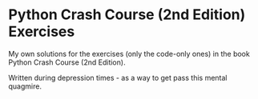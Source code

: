 # Python Crash Course (2nd Edition) Exercises

My own solutions for the exercises (only the code-only ones) in the book Python Crash Course (2nd Edition).

Written during depression times - as a way to get pass this mental quagmire.
